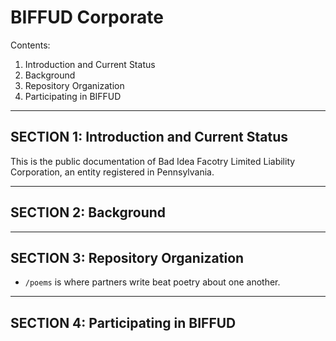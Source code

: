 BIFFUD Corporate
===================================================================

Contents:

1.  Introduction and Current Status
2.  Background
3.  Repository Organization
4.  Participating in BIFFUD

---------------------------------------------------------------------
SECTION 1: Introduction and Current Status
---------------------------------------------------------------------

This is the public documentation of Bad Idea Facotry Limited Liability
Corporation, an entity registered in Pennsylvania.

---------------------------------------------------------------------
SECTION 2: Background
---------------------------------------------------------------------

---------------------------------------------------------------------
SECTION 3: Repository Organization
---------------------------------------------------------------------

- `/poems` is where partners write beat poetry about one another.

---------------------------------------------------------------------
SECTION 4: Participating in BIFFUD
---------------------------------------------------------------------
